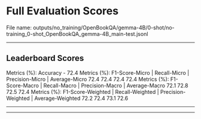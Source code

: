 # Full Evaluation Scores

File name: outputs/no_training/OpenBookQA/gemma-4B/0-shot/no-training_0-shot_OpenBookQA_gemma-4B_main-test.jsonl


---

## Leaderboard Scores

Metrics (%): Accuracy - 72.4
Metrics (%): F1-Score-Micro | Recall-Micro | Precision-Micro | Average-Micro
                72.4        72.4          72.4        72.4
Metrics (%): F1-Score-Macro | Recall-Macro | Precision-Macro | Average-Macro
                72.1        72.8          72.5        72.4
Metrics (%): F1-Score-Weighted | Recall-Weighted | Precision-Weighted | Average-Weighted
                72.2        72.4          73.1        72.6

---


---

